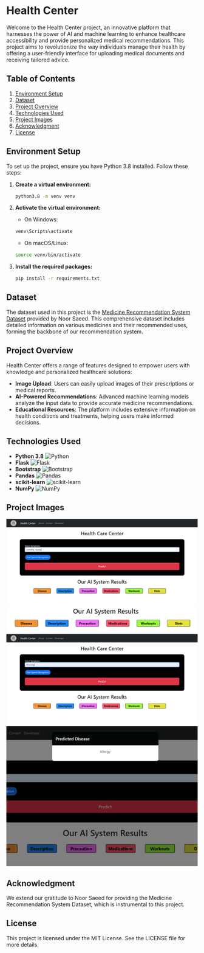 # Health Center

Welcome to the Health Center project, an innovative platform that harnesses the power of AI and machine learning to enhance healthcare accessibility and provide personalized medical recommendations. This project aims to revolutionize the way individuals manage their health by offering a user-friendly interface for uploading medical documents and receiving tailored advice.

## Table of Contents

1. [Environment Setup](#environment-setup)
2. [Dataset](#dataset)
3. [Project Overview](#project-overview)
4. [Technologies Used](#technologies-used)
5. [Project Images](#project-images)
6. [Acknowledgment](#acknowledgment)
7. [License](#license)

## Environment Setup

To set up the project, ensure you have Python 3.8 installed. Follow these steps:

1. **Create a virtual environment:**

    ```bash
    python3.8 -m venv venv
    ```

2. **Activate the virtual environment:**

    - On Windows:
    ```bash
    venv\Scripts\activate
    ```
    - On macOS/Linux:
    ```bash
    source venv/bin/activate
    ```

3. **Install the required packages:**

    ```bash
    pip install -r requirements.txt
    ```

## Dataset

The dataset used in this project is the [Medicine Recommendation System Dataset](https://www.kaggle.com/datasets/noorsaeed/medicine-recommendation-system-dataset) provided by Noor Saeed. This comprehensive dataset includes detailed information on various medicines and their recommended uses, forming the backbone of our recommendation system.

## Project Overview

Health Center offers a range of features designed to empower users with knowledge and personalized healthcare solutions:

- **Image Upload**: Users can easily upload images of their prescriptions or medical reports.
- **AI-Powered Recommendations**: Advanced machine learning models analyze the input data to provide accurate medicine recommendations.
- **Educational Resources**: The platform includes extensive information on health conditions and treatments, helping users make informed decisions.

## Technologies Used

- **Python 3.8** ![Python](https://www.python.org/static/community_logos/python-logo-master-v3-TM.png)
- **Flask** ![Flask](https://flask.palletsprojects.com/en/2.0.x/_images/flask-logo.png)
- **Bootstrap** ![Bootstrap](https://getbootstrap.com/docs/5.1/assets/brand/bootstrap-logo-shadow.png)
- **Pandas** ![Pandas](https://pandas.pydata.org/static/img/pandas_white.svg)
- **scikit-learn** ![scikit-learn](https://scikit-learn.org/stable/_static/scikit-learn-logo-small.png)
- **NumPy** ![NumPy](https://numpy.org/images/logos/numpy/numpy.svg)

## Project Images

![Screenshot 1](uploads/image1.png)
![Screenshot 2](uploads/image2.png)
![Screenshot 3](uploads/image3.png)
![Screenshot 4](uploads/image4.png)

## Acknowledgment

We extend our gratitude to Noor Saeed for providing the Medicine Recommendation System Dataset, which is instrumental to this project.

## License

This project is licensed under the MIT License. See the LICENSE file for more details.
